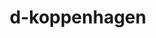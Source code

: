 ---
title: d-koppenhagen
github: https://github.com/d-koppenhagen
mode: light
transition: 3s
archetype:
  - Little Bit of Everything
---
